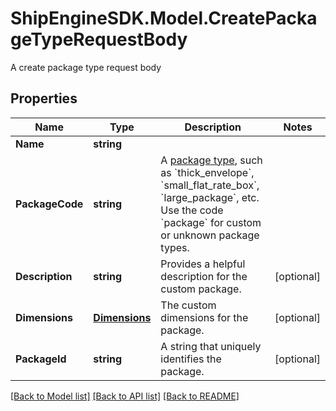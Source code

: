 # ShipEngineSDK.Model.CreatePackageTypeRequestBody
A create package type request body

## Properties

Name | Type | Description | Notes
------------ | ------------- | ------------- | -------------
**Name** | **string** |  | 
**PackageCode** | **string** | A [package type](https://www.shipengine.com/docs/reference/list-carrier-packages/), such as &#x60;thick_envelope&#x60;, &#x60;small_flat_rate_box&#x60;, &#x60;large_package&#x60;, etc.  Use the code &#x60;package&#x60; for custom or unknown package types.  | 
**Description** | **string** | Provides a helpful description for the custom package. | [optional] 
**Dimensions** | [**Dimensions**](Dimensions.md) | The custom dimensions for the package. | [optional] 
**PackageId** | **string** | A string that uniquely identifies the package. | [optional] 

[[Back to Model list]](../../README.md#documentation-for-models) [[Back to API list]](../../README.md#documentation-for-api-endpoints) [[Back to README]](../../README.md)


